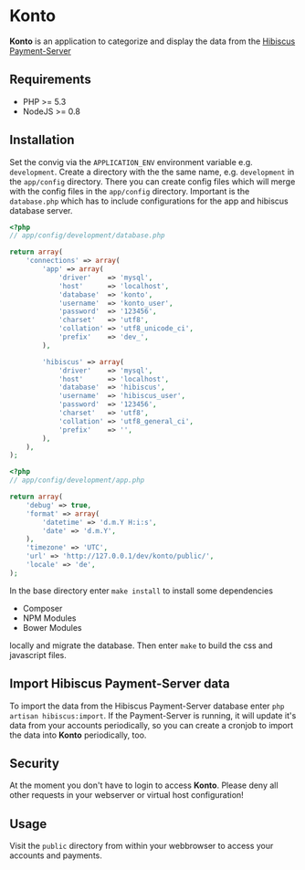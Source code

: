 # Konto

**Konto** is an application to categorize and display the data from the [Hibiscus Payment-Server](http://www.willuhn.de/products/hibiscus-server/)

## Requirements

* PHP >= 5.3
* NodeJS >= 0.8

## Installation

Set the convig via the `APPLICATION_ENV` environment variable e.g. `development`. Create a directory with the the same name, e.g. `development` in the `app/config` directory. There you can create config files which will merge with the config files in the `app/config` directory. Important is the `database.php` which has to include configurations for the app and hibiscus database server.

```php
<?php
// app/config/development/database.php

return array(
	'connections' => array(
		'app' => array(
			'driver'    => 'mysql',
			'host'      => 'localhost',
			'database'  => 'konto',
			'username'  => 'konto_user',
			'password'  => '123456',
			'charset'   => 'utf8',
			'collation' => 'utf8_unicode_ci',
			'prefix'    => 'dev_',
		),

		'hibiscus' => array(
			'driver'    => 'mysql',
			'host'      => 'localhost',
			'database'  => 'hibiscus',
			'username'  => 'hibiscus_user',
			'password'  => '123456',
			'charset'   => 'utf8',
			'collation' => 'utf8_general_ci',
			'prefix'    => '',
		),
	),
);
```

```php
<?php
// app/config/development/app.php

return array(
	'debug' => true,
	'format' => array(
		'datetime' => 'd.m.Y H:i:s',
		'date' => 'd.m.Y',
	),
	'timezone' => 'UTC',
	'url' => 'http://127.0.0.1/dev/konto/public/',
	'locale' => 'de',
);
```

In the base directory enter `make install` to install some dependencies

* Composer
* NPM Modules
* Bower Modules

locally and migrate the database. Then enter `make` to build the css and javascript files.

## Import Hibiscus Payment-Server data

To import the data from the Hibiscus Payment-Server database enter `php artisan hibiscus:import`. If the Payment-Server is running, it will update it's data from your accounts periodically, so you can create a cronjob to import the data into **Konto** periodically, too.

## Security

At the moment you don't have to login to access **Konto**. Please deny all other requests in your webserver or virtual host configuration!

## Usage

Visit the `public` directory from within your webbrowser to access your accounts and payments.